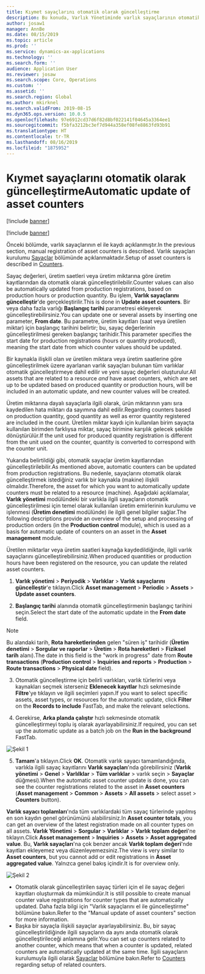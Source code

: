 ```yaml
---
title: Kıymet sayaçlarını otomatik olarak güncelleştirme
description: Bu konuda, Varlık Yönetiminde varlık sayaçlarının otomatik olarak güncelleştirilmesi açıklanmaktadır.
author: josaw1
manager: AnnBe
ms.date: 08/15/2019
ms.topic: article
ms.prod: ''
ms.service: dynamics-ax-applications
ms.technology: ''
ms.search.form: ''
audience: Application User
ms.reviewer: josaw
ms.search.scope: Core, Operations
ms.custom: ''
ms.assetid: ''
ms.search.region: Global
ms.author: mkirknel
ms.search.validFrom: 2019-08-15
ms.dyn365.ops.version: 10.0.5
ms.openlocfilehash: 97e6912cd37d6f82d8bf022141f04645a3364ee1
ms.sourcegitcommit: f5bfa3212bc3ef7d944a358ef08fe8863fd93b91
ms.translationtype: HT
ms.contentlocale: tr-TR
ms.lasthandoff: 08/16/2019
ms.locfileid: "1875952"
---
```

# <a name="automatic-update-of-asset-counters"></a><span data-ttu-id="53557-103">Kıymet sayaçlarını otomatik olarak güncelleştirme</span><span class="sxs-lookup"><span data-stu-id="53557-103">Automatic update of asset counters</span></span>

[!include [banner](../../includes/banner.md)]

[!include [banner](../../includes/preview-banner.md)]

<span data-ttu-id="53557-104">Önceki bölümde, varlık sayaçlarının el ile kaydı açıklanmıştır.</span><span class="sxs-lookup"><span data-stu-id="53557-104">In the previous section, manual registration of asset counters is described.</span></span> <span data-ttu-id="53557-105">Varlık sayaçları kurulumu [Sayaçlar](../setup-for-objects/counters.md) bölümünde açıklanmaktadır.</span><span class="sxs-lookup"><span data-stu-id="53557-105">Setup of asset counters is described in [Counters](../setup-for-objects/counters.md).</span></span>

<span data-ttu-id="53557-106">Sayaç değerleri, üretim saetleri veya üretim miktarına göre üretim kayıtlarından da otomatik olarak güncelleştirilebilir.</span><span class="sxs-lookup"><span data-stu-id="53557-106">Counter values can also be automatically updated from production registrations, based on production hours or production quantity.</span></span> <span data-ttu-id="53557-107">Bu işlem, **Varlık sayaçlarını güncelleştir**'de gerçekleştirilir.</span><span class="sxs-lookup"><span data-stu-id="53557-107">This is done in **Update asset counters**.</span></span> <span data-ttu-id="53557-108">Bir veya daha fazla varlığı **Başlangıç tarihi** parametresi ekleyerek güncelleştirebilirsiniz.</span><span class="sxs-lookup"><span data-stu-id="53557-108">You can update one or several assets by inserting one parameter, **From date**.</span></span> <span data-ttu-id="53557-109">Bu parametre, üretim kayıtları (saat veya üretilen miktar) için başlangıç tarihini belirtir; bu, sayaç değerlerinin güncelleştirilmesi gereken başlangıç tarihidir.</span><span class="sxs-lookup"><span data-stu-id="53557-109">This parameter specifies the start date for production registrations (hours or quantity produced), meaning the start date from which counter values should be updated.</span></span>

<span data-ttu-id="53557-110">Bir kaynakla ilişkili olan *ve* üretilen miktara veya üretim saatlerine göre güncelleştirilmek üzere ayarlanan varlık sayaçları bulunan tüm varlıklar otomatik güncelleştirmeye dahil edilir ve yeni sayaç değerleri oluşturulur.</span><span class="sxs-lookup"><span data-stu-id="53557-110">All assets that are related to a resource *and* have asset counters, which are set up to be updated based on produced quantity or production hours, will be included in an automatic update, and new counter values will be created.</span></span>

<span data-ttu-id="53557-111">Üretim miktarına dayalı sayaçlarla ilgili olarak, ürün miktarının yanı sıra kaydedilen hata miktarı da sayımına dahil edilir.</span><span class="sxs-lookup"><span data-stu-id="53557-111">Regarding counters based on production quantity, good quantity as well as error quantity registered are included in the count.</span></span> <span data-ttu-id="53557-112">Üretilen miktar kaydı için kullanılan birim sayaçta kullanılan birimden farklıysa miktar, sayaç birimine karşılık gelecek şekilde dönüştürülür.</span><span class="sxs-lookup"><span data-stu-id="53557-112">If the unit used for produced quantity registration is different from the unit used on the counter, quantity is converted to correspond with the counter unit.</span></span>

<span data-ttu-id="53557-113">Yukarıda belirtildiği gibi, otomatik sayaçlar üretim kayıtlarından güncelleştirilebilir.</span><span class="sxs-lookup"><span data-stu-id="53557-113">As mentioned above, automatic counters can be updated from production registrations.</span></span> <span data-ttu-id="53557-114">Bu nedenle, sayaçlarını otomatik olarak güncelleştirmek istediğiniz varlık bir kaynakla (makine) ilişkili olmalıdır.</span><span class="sxs-lookup"><span data-stu-id="53557-114">Therefore, the asset for which you want to automatically update counters must be related to a resource (machine).</span></span> <span data-ttu-id="53557-115">Aşağıdaki açıklamalar, **Varlık yönetimi** modülündeki bir varlıkla ilgili sayaçların otomatik güncelleştirilmesi için temel olarak kullanılan üretim emirlerinin kurulumu ve işlenmesi (**Üretim denetimi** modülünde) ile ilgili genel bilgiler sağlar.</span><span class="sxs-lookup"><span data-stu-id="53557-115">The following descriptions provide an overview of the setup and processing of production orders (in the **Production control** module), which is used as a basis for automatic update of counters on an asset in the **Asset management** module.</span></span>

<span data-ttu-id="53557-116">Üretilen miktarlar veya üretim saatleri kaynağa kaydedildiğinde, ilgili varlık sayaçlarını güncelleştirebilirsiniz.</span><span class="sxs-lookup"><span data-stu-id="53557-116">When produced quantities or production hours have been registered on the resource, you can update the related asset counters.</span></span>

1. <span data-ttu-id="53557-117">**Varlık yönetimi** > **Periyodik** > **Varlıklar** > **Varlık sayaçlarını güncelleştir**'e tıklayın.</span><span class="sxs-lookup"><span data-stu-id="53557-117">Click **Asset management** > **Periodic** > **Assets** > **Update asset counters**.</span></span>

2. <span data-ttu-id="53557-118">**Başlangıç tarihi** alanında otomatik güncelleştirmenin başlangıç tarihini seçin.</span><span class="sxs-lookup"><span data-stu-id="53557-118">Select the start date of the automatic update in the **From date** field.</span></span>

>[!NOTE]
><span data-ttu-id="53557-119">Bu alandaki tarih, **Rota hareketlerinden** gelen "süren iş" tarihidir (**Üretim denetimi** > **Sorgular ve raporlar** > **Üretim** > **Rota hareketleri** > **Fiziksel tarih** alanı).</span><span class="sxs-lookup"><span data-stu-id="53557-119">The date in this field is the "work in progress" date from **Route transactions** (**Production control** > **Inquiries and reports** > **Production** > **Route transactions** > **Physical date** field).</span></span>

3. <span data-ttu-id="53557-120">Otomatik güncelleştirme için belirli varlıkları, varlık türlerini veya kaynakları seçmek isterseniz **Eklenecek kayıtlar** hızlı sekmesinde **Filtre**'ye tıklayın ve ilgili seçimleri yapın.</span><span class="sxs-lookup"><span data-stu-id="53557-120">If you want to select specific assets, asset types, or resources for the automatic update, click **Filter** on the **Records to include** FastTab, and make the relevant selections.</span></span>

4. <span data-ttu-id="53557-121">Gerekirse, **Arka planda çalıştır** hızlı sekmesinde otomatik güncelleştirmeyi toplu iş olarak ayarlayabilirsiniz.</span><span class="sxs-lookup"><span data-stu-id="53557-121">If required, you can set up the automatic update as a batch job on the **Run in the background** FastTab.</span></span>

![Şekil 1](media/12-work-orders.png)

5. <span data-ttu-id="53557-123">**Tamam**'a tıklayın.</span><span class="sxs-lookup"><span data-stu-id="53557-123">Click **OK**.</span></span> <span data-ttu-id="53557-124">Otomatik varlık sayacı tamamlandığında, varlıkla ilgili sayaç kayıtlarını **Varlık sayaçları**'nda görebilirsiniz (**Varlık yönetimi** > **Genel** > **Varlılklar** > **Tüm varlıklar** > varlık seçin > **Sayaçlar** düğmesi).</span><span class="sxs-lookup"><span data-stu-id="53557-124">When the automatic asset counter update is done, you can see the counter registrations related to the asset in **Asset counters** (**Asset management** > **Common** > **Assets** > **All assets** > select asset > **Counters** button).</span></span>

<span data-ttu-id="53557-125">**Varlık sayacı toplamları**'nda tüm varlıklardaki tüm sayaç türlerinde yapılmış en son kaydın genel görünümünü alabilirsiniz.</span><span class="sxs-lookup"><span data-stu-id="53557-125">In **Asset counter totals**, you can get an overview of the latest registration made on all counter types on all assets.</span></span> <span data-ttu-id="53557-126">**Varlık Yönetimi** > **Sorgular** > **Varlıklar** > **Varlık toplam değeri**'ne tıklayın.</span><span class="sxs-lookup"><span data-stu-id="53557-126">Click **Asset management** > **Inquiries** > **Assets** > **Asset aggregated value**.</span></span> <span data-ttu-id="53557-127">Bu, **Varlık sayaçları**'na çok benzer ancak **Varlık toplam değeri**'nde kayıtları ekleyemez veya düzenleyemezsiniz.</span><span class="sxs-lookup"><span data-stu-id="53557-127">The view is very similar to **Asset counters**, but you cannot add or edit registrations in **Asset aggregated value**.</span></span> <span data-ttu-id="53557-128">Yalnızca genel bakış içindir.</span><span class="sxs-lookup"><span data-stu-id="53557-128">It is for overview only.</span></span>

![Şekil 2](media/13-work-orders.png)


- <span data-ttu-id="53557-130">Otomatik olarak güncelleştirilen sayaç türleri için el ile sayaç değeri kayıtları oluşturmak da mümkündür.</span><span class="sxs-lookup"><span data-stu-id="53557-130">It is still possible to create manual counter value registrations for counter types that are automatically updated.</span></span> <span data-ttu-id="53557-131">Daha fazla bilgi için "Varlık sayaçlarını el ile güncelleştirme" bölümüne bakın.</span><span class="sxs-lookup"><span data-stu-id="53557-131">Refer to the "Manual update of asset counters" section for more information.</span></span>
- <span data-ttu-id="53557-132">Başka bir sayaçla ilişkili sayaçlar ayarlayabilirsiniz. Bu, bir sayaç güncelleştirildiğinde ilgili sayaçların da aynı anda otomatik olarak güncelleştirileceği anlamına gelir.</span><span class="sxs-lookup"><span data-stu-id="53557-132">You can set up counters related to another counter, which means that when a counter is updated, related counters are automatically updated at the same time.</span></span> <span data-ttu-id="53557-133">İlgili sayaçların kurulumuyla ilgili olarak [Sayaçlar](../setup-for-objects/counters.md) bölümüne bakın.</span><span class="sxs-lookup"><span data-stu-id="53557-133">Refer to [Counters](../setup-for-objects/counters.md) regarding setup of related counters.</span></span>
